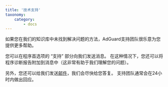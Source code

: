 ```yaml
---
title: '技术支持'
taxonomy:
    category:
        - docs
---
```


如果您在我们的知识库中未找到解决问题的方法，AdGuard支持团队很乐意为您提供更多帮助。

您可以在程序首选项的 “支持” 部分向我们发送消息。 在这种情况下，您还可以将程序诊断报告附加到消息中（这非常有助于我们理解您的问题）。

另外，您还可以给我们发送[邮件](mailto:support@adguard.com)，我们会尽快给您答复。 支持团队通常会在24小时内做出回应。
